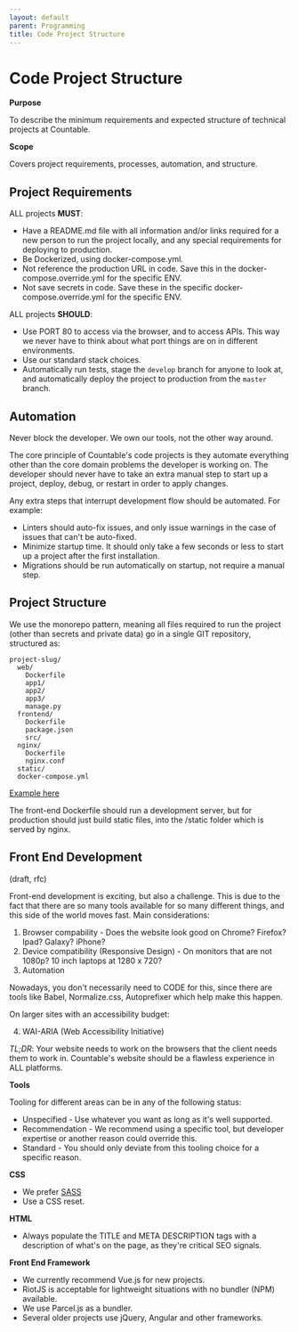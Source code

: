 ```yaml
---
layout: default
parent: Programming
title: Code Project Structure
---
```


# Code Project Structure

**Purpose**

To describe the minimum requirements and expected structure of technical projects at Countable.

**Scope**

Covers project requirements, processes, automation, and structure.

## Project Requirements

ALL projects **MUST**:

  - Have a README.md file with all information and/or links required for
    a new person to run the project locally, and any special
    requirements for deploying to production.
  - Be Dockerized, using docker-compose.yml.
  - Not reference the production URL in code. Save this in the
    docker-compose.override.yml for the specific ENV.
  - Not save secrets in code. Save these in the specific
    docker-compose.override.yml for the specific ENV.

ALL projects **SHOULD**:

  - Use PORT 80 to access via the browser, and to access APIs. This way
    we never have to think about what port things are on in different
    environments.
  - Use our standard stack choices.
  - Automatically run tests, stage the `develop` branch for anyone to
    look at, and automatically deploy the project to production from the
    `master` branch.

## Automation

Never block the developer. We own our tools, not the other way around.

The core principle of Countable's code projects is they automate
everything other than the core domain problems the developer is working
on. The developer should never have to take an extra manual step to
start up a project, deploy, debug, or restart in order to apply changes.

Any extra steps that interrupt development flow should be automated. For
example:

  - Linters should auto-fix issues, and only issue warnings in the case
    of issues that can't be auto-fixed.
  - Minimize startup time. It should only take a few seconds or less to
    start up a project after the first installation.
  - Migrations should be run automatically on startup, not require a
    manual step.

## Project Structure

We use the monorepo pattern, meaning all files required to run the
project (other than secrets and private data) go in a single GIT
repository, structured as:

    project-slug/
      web/
        Dockerfile
        app1/
        app2/
        app3/
        manage.py
      frontend/
        Dockerfile
        package.json
        src/
      nginx/
        Dockerfile
        nginx.conf
      static/
      docker-compose.yml

[Example here](https://github.com/countable-web/countable-modern-django)

The front-end Dockerfile should run a development server, but for
production should just build static files, into the /static folder which
is served by nginx.

## Front End Development

(draft, rfc)

Front-end development is exciting, but also a challenge. This is due to
the fact that there are so many tools available for so many different
things, and this side of the world moves fast. Main considerations:

1.  Browser compability - Does the website look good on Chrome? Firefox?
    Ipad? Galaxy? iPhone?
2.  Device compatibility (Responsive Design) - On monitors that are not
    1080p? 10 inch laptops at 1280 x 720?
3.  Automation

Nowadays, you don't necessarily need to CODE for this, since there are
tools like Babel, Normalize.css, Autoprefixer which help make this
happen.

On larger sites with an accessibility budget:

4.  WAI-ARIA (Web Accessibility Initiative)

*TL;DR*: Your website needs to work on the browsers that the client
needs them to work in. Countable's website should be a flawless
experience in ALL platforms.

**Tools**

Tooling for different areas can be in any of the following status:

  - Unspecified - Use whatever you want as long as it's well supported.
  - Recommendation - We recommend using a specific tool, but developer
    expertise or another reason could override this.
  - Standard - You should only deviate from this tooling choice for a
    specific reason.

**CSS**

  - We prefer [SASS](https://sass-lang.com/)
  - Use a CSS reset.

**HTML**

  - Always populate the TITLE and META DESCRIPTION tags with a
    description of what's on the page, as they're critical SEO signals.

**Front End Framework**

  - We currently recommend Vue.js for new projects.
  - RiotJS is acceptable for lightweight situations with no bundler
    (NPM) available.
  - We use Parcel.js as a bundler.
  - Several older projects use jQuery, Angular and other frameworks.
